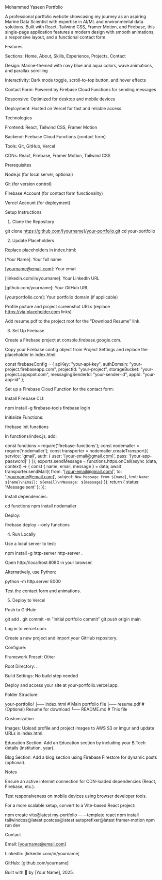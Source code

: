 Mohammed Yaseen Portfolio

A professional portfolio website showcasing my journey as an aspiring Marine Data Scientist with expertise in AI/ML and environmental data solutions. Built with React, Tailwind CSS, Framer Motion, and Firebase, this single-page application features a modern design with smooth animations, a responsive layout, and a functional contact form.

Features





Sections: Home, About, Skills, Experience, Projects, Contact



Design: Marine-themed with navy blue and aqua colors, wave animations, and parallax scrolling



Interactivity: Dark mode toggle, scroll-to-top button, and hover effects



Contact Form: Powered by Firebase Cloud Functions for sending messages



Responsive: Optimized for desktop and mobile devices



Deployment: Hosted on Vercel for fast and reliable access

Technologies





Frontend: React, Tailwind CSS, Framer Motion



Backend: Firebase Cloud Functions (contact form)



Tools: Git, GitHub, Vercel



CDNs: React, Firebase, Framer Motion, Tailwind CSS

Prerequisites





Node.js (for local server, optional)



Git (for version control)



Firebase Account (for contact form functionality)



Vercel Account (for deployment)

Setup Instructions

1. Clone the Repository

git clone https://github.com/[yourname]/your-portfolio.git
cd your-portfolio

2. Update Placeholders





Replace placeholders in index.html:





[Your Name]: Your full name



[yourname@email.com]: Your email



[linkedin.com/in/yourname]: Your LinkedIn URL



[github.com/yourname]: Your GitHub URL



[yourportfolio.com]: Your portfolio domain (if applicable)



Profile picture and project screenshot URLs (replace https://via.placeholder.com links)



Add resume.pdf to the project root for the "Download Resume" link.

3. Set Up Firebase





Create a Firebase project at console.firebase.google.com.



Copy your Firebase config object from Project Settings and replace the placeholder in index.html:

const firebaseConfig = {
  apiKey: "your-api-key",
  authDomain: "your-project.firebaseapp.com",
  projectId: "your-project",
  storageBucket: "your-project.appspot.com",
  messagingSenderId: "your-sender-id",
  appId: "your-app-id"
};



Set up a Firebase Cloud Function for the contact form:





Install Firebase CLI:

npm install -g firebase-tools
firebase login



Initialize Functions:

firebase init functions



In functions/index.js, add:

const functions = require('firebase-functions');
const nodemailer = require('nodemailer');
const transporter = nodemailer.createTransport({
  service: 'gmail',
  auth: { user: '[your-email@gmail.com]', pass: '[your-app-password]' }
});
exports.sendMessage = functions.https.onCall(async (data, context) => {
  const { name, email, message } = data;
  await transporter.sendMail({
    from: '[your-email@gmail.com]',
    to: '[yourname@email.com]',
    subject: `New Message from ${name}`,
    text: `Name: ${name}\nEmail: ${email}\nMessage: ${message}`
  });
  return { status: 'Message sent' };
});



Install dependencies:

cd functions
npm install nodemailer



Deploy:

firebase deploy --only functions

4. Run Locally





Use a local server to test:

npm install -g http-server
http-server .



Open http://localhost:8080 in your browser.



Alternatively, use Python:

python -m http.server 8000



Test the contact form and animations.

5. Deploy to Vercel





Push to GitHub:

git add .
git commit -m "Initial portfolio commit"
git push origin main



Log in to vercel.com.



Create a new project and import your GitHub repository.



Configure:





Framework Preset: Other



Root Directory: .



Build Settings: No build step needed



Deploy and access your site at your-portfolio.vercel.app.

Folder Structure

your-portfolio/
├── index.html       # Main portfolio file
├── resume.pdf       # (Optional) Resume for download
└── README.md        # This file

Customization





Images: Upload profile and project images to AWS S3 or Imgur and update URLs in index.html.



Education Section: Add an Education section by including your B.Tech details (institution, year).



Blog Section: Add a blog section using Firebase Firestore for dynamic posts (optional).

Notes





Ensure an active internet connection for CDN-loaded dependencies (React, Firebase, etc.).



Test responsiveness on mobile devices using browser developer tools.



For a more scalable setup, convert to a Vite-based React project:

npm create vite@latest my-portfolio -- --template react
npm install tailwindcss@latest postcss@latest autoprefixer@latest framer-motion
npm run dev

Contact





Email: [yourname@email.com]



LinkedIn: [linkedin.com/in/yourname]



GitHub: [github.com/yourname]



Built with 🌊 by [Your Name], 2025.
